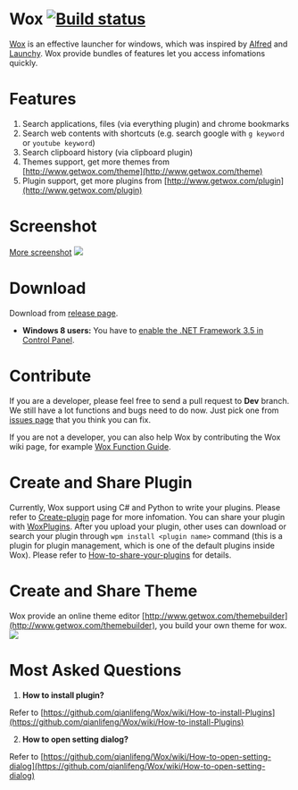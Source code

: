 Wox   [![Build status](https://ci.appveyor.com/api/projects/status/bfktntbivg32e103)](https://ci.appveyor.com/project/qianlifeng/wox)
=========
[Wox](http://www.getwox.com) is an effective launcher for windows, which was inspired by [Alfred](http://www.alfredapp.com/) and [Launchy](http://www.launchy.net/). Wox provide bundles of features let you access infomations quickly. 

Features
=========
1. Search applications, files (via everything plugin) and chrome bookmarks
2. Search web contents with shortcuts (e.g. search google with `g keyword` or `youtube keyword`)
3. Search clipboard history (via clipboard plugin)
4. Themes support, get more themes from [http://www.getwox.com/theme](http://www.getwox.com/theme)
5. Plugin support, get more plugins from [http://www.getwox.com/plugin](http://www.getwox.com/plugin)

Screenshot
=========

<a href="https://github.com/qianlifeng/Wox/wiki/Screenshot">More screenshot</a>
<img src="http://ww3.sinaimg.cn/large/dce48faejw1eihx6ffo8eg20zk0m8hdt.gif" />

Download
=========

Download from [release page](https://github.com/qianlifeng/Wox/releases).

* **Windows 8 users:** You have to [enable the .NET Framework 3.5 in Control Panel](http://msdn.microsoft.com/library/hh506443.aspx).


Contribute  
=========

If you are a developer, please feel free to send a pull request to **Dev** branch. We still have a lot functions and bugs need to do now. Just pick one from [issues page](https://github.com/qianlifeng/Wox/issues) that you think you can fix.  

If you are not a developer, you can also help Wox by contributing the Wox wiki page, for example [Wox Function Guide](https://github.com/qianlifeng/Wox/wiki/Wox-Function-Guide).



Create and Share Plugin
=========

Currently, Wox support using C# and Python to write your plugins. Please refer to [Create-plugin](https://github.com/qianlifeng/Wox/wiki/Create-plugins) page for more infomation.
You can share your plugin with <a href="http://www.getwox.com/plugin">WoxPlugins</a>. After you upload your plugin, other uses can download or search your plugin through `wpm install <plugin name>` command (this is a plugin for plugin management, which is one of the default plugins inside Wox). Please refer to [How-to-share-your-plugins](https://github.com/qianlifeng/Wox/wiki/How-to-share-your-plugins-in--getwox.com-plugin-page%3F) for details.


Create and Share Theme
=========

Wox provide an online theme editor [http://www.getwox.com/themebuilder](http://www.getwox.com/themebuilder), you build your own theme for wox.
<img src="http://ww3.sinaimg.cn/large/5d7c1fa4gw1eegm4tvpu7j20zg0in412.jpg" />  


Most Asked Questions  
=========

1. **How to install plugin?**  

  Refer to [https://github.com/qianlifeng/Wox/wiki/How-to-install-Plugins](https://github.com/qianlifeng/Wox/wiki/How-to-install-Plugins)  


2. **How to open setting dialog?**  

  Refer to [https://github.com/qianlifeng/Wox/wiki/How-to-open-setting-dialog](https://github.com/qianlifeng/Wox/wiki/How-to-open-setting-dialog)  
